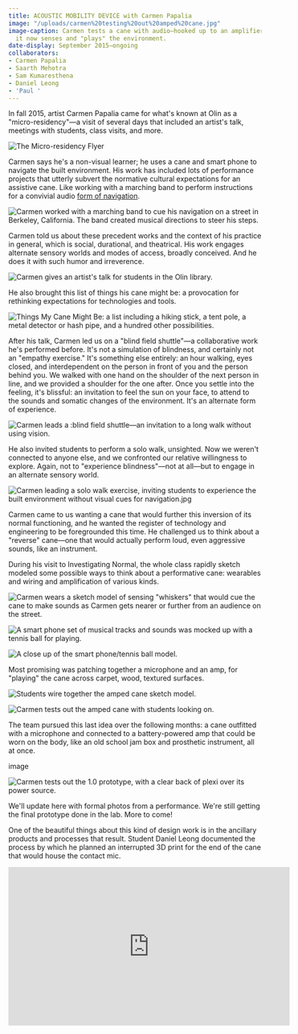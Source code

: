 ```yaml
---
title: ACOUSTIC MOBILITY DEVICE with Carmen Papalia
image: "/uploads/carmen%20testing%20out%20amped%20cane.jpg"
image-caption: Carmen tests a cane with audio—hooked up to an amplifier and microphone,
  it now senses and "plays" the environment.
date-display: September 2015–ongoing
collaborators:
- Carmen Papalia
- Saarth Mehotra
- Sam Kumaresthena
- Daniel Leong
- 'Paul '
---
```


In fall 2015, artist Carmen Papalia came for what's known at Olin as a "micro-residency"—a visit of several days that included an artist's talk, meetings with students, class visits, and more.

![The Micro-residency Flyer](/uploads/Microresidency%20Flyer.jpg)

Carmen says he's a non-visual learner; he uses a cane and smart phone to navigate the built environment. His work has included lots of performance projects that utterly subvert the normative cultural expectations for an assistive cane. Like working with a marching band to perform instructions for a convivial audio [form of navigation](http://www.bbc.com/news/blogs-ouch-31749643).

![Carmen worked with a marching band to cue his navigation on a street in Berkeley, California. The band created musical directions to steer his steps.](/uploads/carmen%20marching%20band.jpg)

Carmen told us about these precedent works and the context of his practice in general, which is social, durational, and theatrical. His work engages alternate sensory worlds and modes of access, broadly conceived. And he does it with such humor and irreverence.

![Carmen gives an artist's talk for students in the Olin library.](/uploads/carmen%20artists%20talk.jpg)

He also brought this list of things his cane might be: a provocation for rethinking expectations for technologies and tools.

![Things My Cane Might Be: a list including a hiking stick, a tent pole, a metal detector or hash pipe, and a hundred other possibilities. ](/uploads/things%20my%20cane%20might%20be.jpg)

After his talk, Carmen led us on a "blind field shuttle"—a collaborative work he's performed before. It's not a simulation of blindness, and certainly not an "empathy exercise." It's something else entirely: an hour walking, eyes closed, and interdependent on the person in front of you and the person behind you. We walked with one hand on the shoulder of the next person in line, and we provided a shoulder for the one after. Once you settle into the feeling, it's blissful: an invitation to feel the sun on your face, to attend to the sounds and somatic changes of the environment. It's an alternate form of experience.

![Carmen leads a :blind field shuttle—an invitation to a long walk without using vision.](/uploads/carmen%20blind%20field%20shuttle.jpg)

He also invited students to perform a solo walk, unsighted. Now we weren't connected to anyone else, and we confronted our relative willingness to explore. Again, not to "experience blindness"—not at all—but to engage in an alternate sensory world. 

![Carmen leading a solo walk exercise, inviting students to experience the built environment without visual cues for navigation.jpg](/uploads/Carmen%20leading%20solo%20walk.jpg)

Carmen came to us wanting a cane that would further this inversion of its normal functioning, and he wanted the register of technology and engineering to be foregrounded this time. He challenged us to think about a "reverse" cane—one that would actually perform loud, even aggressive sounds, like an instrument. 

During his visit to Investigating Normal, the whole class rapidly sketch modeled some possible ways to think about a performative cane: wearables and wiring and amplification of various kinds.

![Carmen wears a sketch model of sensing "whiskers" that would cue the cane to make sounds as Carmen gets nearer or further from an audience on the street.](/uploads/carmen%20wearable%20prototype.jpg)

![A smart phone set of musical tracks and sounds was mocked up with a tennis ball for playing.](/uploads/close%20up%20of%20phone-performing%20cane.jpg)

![A close up of the smart phone/tennis ball model.](/uploads/prototype%20tennis%20ball%20iphone.jpg)

Most promising was patching together a microphone and an amp, for "playing" the cane across carpet, wood, textured surfaces.

![Students wire together the amped cane sketch model.](/uploads/prototype%20patching%20together%20amp.jpg)

![Carmen tests out the amped cane with students looking on.](/uploads/carmen%20testing%20out%20amped%20cane.jpg)

The team pursued this last idea over the following months: a cane outfitted with a microphone and connected to a battery-powered amp that could be worn on the body, like an old school jam box and prosthetic instrument, all at once.

image

![Carmen tests out the 1.0 prototype, with a clear back of plexi over its power source.](/uploads/carmen%20with%202.0%20clear%20back.jpg)

We'll update here with formal photos from a performance. We're still getting the final prototype done in the lab. More to come!

One of the beautiful things about this kind of design work is in the ancillary products and processes that result. Student Daniel Leong documented the process by which he planned an interrupted 3D print for the end of the cane that would house the contact mic.

<iframe width="560" height="315" src="https://www.youtube.com/embed/DwMxNXXVZuo" frameborder="0" allowfullscreen></iframe>
